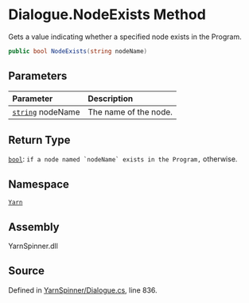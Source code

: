 <!-- This file was generated by a tool. Do not edit this file by hand. -->

# Dialogue.NodeExists Method

Gets a value indicating whether a specified node exists in the
Program.


```csharp
public bool NodeExists(string nodeName)
```

## Parameters
|Parameter|Description|
|:---|:---|
|[`string`](https://docs.microsoft.com/dotnet/api/System.String) nodeName|The name of the node.|
## Return Type
[`bool`](https://docs.microsoft.com/dotnet/api/System.Boolean): `` if a node named `nodeName`
    exists in the Program, ``
    otherwise.



## Namespace
[`Yarn`](/api/csharp/yarn/README.md)

## Assembly
YarnSpinner.dll

## Source
Defined in [YarnSpinner/Dialogue.cs](https://github.com/YarnSpinnerTool/YarnSpinner//blob/develop/YarnSpinner/Dialogue.cs#L836), line 836.
